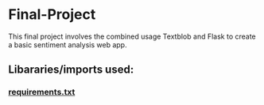 # Final-Project
This final project involves the combined usage Textblob and Flask to create a basic sentiment analysis web app. 

## Libararies/imports used:
### [requirements.txt](https://github.com/ericzliu/Final-Project/blob/main/requirements.txt)

